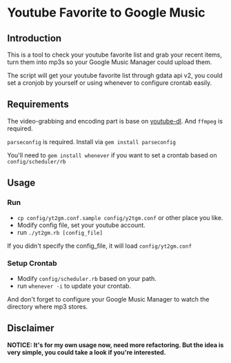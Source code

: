 # Youtube Favorite to Google Music

## Introduction

This is a tool to check your youtube favorite list and grab your recent items, turn them into mp3s so your Google Music Manager could upload them.

The script will get your youtube favorite list through gdata api v2, you could set a cronjob by yourself or using whenever to configure crontab easily.

## Requirements

The video-grabbing and encoding part is base on [youtube-dl](https://github.com/rg3/youtube-dl). And ```ffmpeg``` is required.

```parseconfig``` is required. Install via ```gem install parseconfig```

You'll need to ```gem install whenever``` if you want to set a crontab based on ```config/scheduler/rb```

## Usage

### Run

* ```cp config/yt2gm.conf.sample config/y2tgm.conf``` or other place you like.
* Modify config file, set your youtube account.
* run ```./yt2gm.rb [config_file]```

If you didn't specify the config_file, it will load ```config/yt2gm.conf```

### Setup Crontab

* Modify ```config/scheduler.rb``` based on your path.
* run ```whenever -i``` to update your crontab.

And don't forget to configure your Google Music Manager to watch the directory where mp3 stores.

## Disclaimer

**NOTICE: It's for my own usage now, need more refactoring. But the idea is very simple, you could take a look if you're interested.**